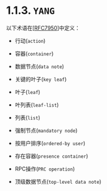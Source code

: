 # 1.1.3.  `YANG`

以下术语在[[RFC7950](https://tools.ietf.org/html/rfc7950)]中定义：

- 行动(`action`)

- 容器(`container`)

- 数据节点(`data note`)

- 关键的叶子(`key leaf`)

- 叶子(`leaf`)

- 叶列表(`leaf-list`)

- 列表(`list`)

- 强制节点(`mandatory node`)

- 按用户排序(`ordered-by user`)

- 存在容器(`presence container`)

-  RPC操作(`PRC operation`)

- 顶级数据节点(`top-level data note`)
